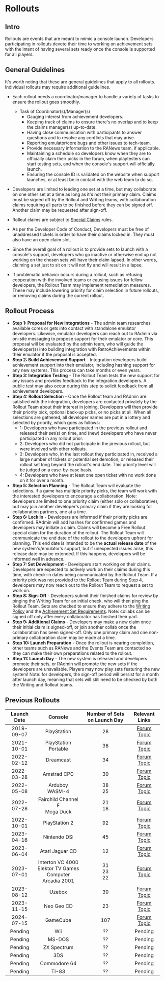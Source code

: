 # Rollouts

## Intro

Rollouts are events that are meant to mimic a console launch. Developers participating in rollouts devote their time to working on achievement sets with the intent of having several sets ready once the console is supported for all players.

## General Guidelines

It's worth noting that these are general guidelines that apply to all rollouts. Individual rollouts may require additional guidelines.

- Each rollout needs a coordinator/manager to handle a variety of tasks to ensure the rollout goes smoothly.

  - Task of Coordinator(s)/Manager(s)
    - Gauging interest from achievement developers.
    - Keeping track of claims to ensure there's no overlap and to keep the claims manager(s) up-to-date.
    - Having close communication with participants to answer questions and to resolve any conflicts that may arise.
    - Reporting emulator/core bugs and other issues to tech-team.
    - Provide necessary information to the RANews team, if applicable.
    - Maintaining a schedule so developers know when they are to officially claim their picks in the forum, when playtesters can start testing sets, and when the console's support will officially launch.
    - Ensuring the console ID is validated on the website when support launches, or at least be in contact with the web team to do so.

- Developers are limited to leading one set at a time, but may collaborate on one other set at a time as long as it's not their primary claim. Claims must be signed off by the Rollout and Writing teams, with collaboration claims requiring all parts to be finished before they can be signed off. Another claim may be requested after sign-off.

- Rollout claims are subject to [Special Claims](/guidelines/developers/claims-system#special-claims) rules.

- As per the Developer Code of Conduct, Developers must be free of unaddressed tickets in order to have their claims locked in. They must also have an open claim slot.

- Since the overall goal of a rollout is to provide sets to launch with a console's support, developers who go inactive or otherwise end up not working on the chosen sets will have their claim lapsed. In other words, claiming a set just to sit on it will not fly and will result in a lapse.

- If problematic behavior occurs during a rollout, such as refusing cooperation with the involved teams or causing issues for fellow developers, the Rollout Team may implement remediation measures. These may include lowering priority for claim selection in future rollouts, or removing claims during the current rollout.

## Rollout Process

- **Step 1: Proposal for New Integrations** - The admin team researches available cores or gets into contact with standalone emulator developers. Likewise, emulator developers can reach out to RAdmin via on-site messaging to propose support for their emulator or core. This proposal will be evaluated by the admin team, who will guide the developer(s) into building integration with RetroAchievements within their emulator if the proposal is accepted.
- **Step 2: Build Achievement Support** - Integration developers build achievement support into their emulator, including hashing support for any new systems. This process can take months or even years.
- **Step 3: Integration Testing** - The Rollout Team tests the new support for any issues and provides feedback to the integration developers. A public test may also occur during this step to solicit feedback from all achievement developers.
- **Step 4: Rollout Selection** - Once the Rollout team and RAdmin are satisfied with the integration, developers are contacted privately by the Rollout Team about their interest in joining. Developers will then provide their priority pick, optional back-up picks, or no picks at all. When all selections are gathered, all developer names are put in a lottery and selected by priority, which goes as follows:
  - 1: Developers who have participated in the previous rollout and released their set(s) on time, and (new) developers who have never participated in any rollout prior.
  - 2: Developers who did not participate in the previous rollout, but were involved with other rollouts.
  - 3: Developers who, in the last rollout they participated in, received a large number of tickets or potential set demotion, or released their rollout set long beyond the rollout's end date. This priority level will be judged on a case-by-case basis.
  - 4: Developers who have at least one open ticket with no work done on it for over a month.
- **Step 5: Selection Planning** - The Rollout Team will evaluate the selections. If a game has multiple priority picks, the team will work with the interested developers to encourage a collaboration. Note: developers are limited to one priority claim (either solo or collaborative), but may join another developer's primary claim if they are looking for collaboration partners, one at a time.
- **Step 6: Lock In** - Developers are informed if their priority picks are confirmed. RAdmin will add hashes for confirmed games and developers may initiate a claim. Claims will become a Free Rollout special claim for the duration of the rollout. The Rollout Team will communicate the end date of the rollout to the developers upfront for planning. This end date is intended to be the **actual release date** of the new system's/emulator's support, but if unexpected issues arise, this release date may be extended. If this happens, developers will be informed well in advance.
- **Step 7: Set Development** - Developers start working on their claims. Developers are expected to actively work on their claims during this time, with check-in dates being communicated by the Rollout Team. If a priority pick was not provided to the Rollout Team during Step 4, developers may now reach out to the Rollout Team to request a set to work on.
- **Step 8: Sign-Off** - Developers submit their finished claims for review by pinging the Writing Team for an initial check, who will then ping the Rollout Team. Sets are checked to ensure they adhere to the [Writing Policy](/guidelines/content/writing-policy) and the [Achievement Set Requirements](/guidelines/content/achievement-set-requirements). Note: collabs can be signed off only after every collaborator has finished their part.
- **Step 9: Additional Claims** - Developers may make a new claim once their initial claim is signed-off, or join another collab once the collaboration has been signed-off. Only one primary claim and one non-primary collaboration claim may be made at a time.
- **Step 10: Launch Preparation** - Once the rollout is nearing completion, other teams such as RANews and the Events Team are contacted so they can make their own preparations related to the rollout.
- **Step 11: Launch Day** - The new system is released and developers promote their sets, or RAdmin will promote the new sets if the developers are unavailable. Players may now play sets featuring the new system! Note: for developers, the sign-off period will persist for a month after launch day, meaning that sets will still need to be checked by both the Writing and Rollout teams.

## Previous Rollouts

| Launch Date |                            Console                            | Number of Sets on Launch Day |                           Relevant Links                           |
| :---------: | :-----------------------------------------------------------: | :--------------------------: | :----------------------------------------------------------------: |
| 2019-09-07  |                          PlayStation                          |              28              | [Forum Topic](https://retroachievements.org/viewtopic.php?t=9302)  |
| 2021-10-01  |                     PlayStation Portable                      |              38              | [Forum Topic](https://retroachievements.org/viewtopic.php?t=14016) |
| 2022-02-12  |                           Dreamcast                           |              34              | [Forum Topic](https://retroachievements.org/viewtopic.php?t=15276) |
| 2022-03-28  |                          Amstrad CPC                          |              30              | [Forum Topic](https://retroachievements.org/viewtopic.php?t=15835) |
| 2022-05-08  |                       Arduboy<br>WASM-4                       |           38<br>25           | [Forum Topic](http://retroachievements.org/viewtopic.php?t=16456)  |
| 2022-07-28  |               Fairchild Channel F<br>Mega Duck                |           21<br>18           | [Forum Topic](https://retroachievements.org/viewtopic.php?t=17590) |
| 2022-10-01  |                         PlayStation 2                         |              92              | [Forum Topic](https://retroachievements.org/viewtopic.php?t=11108) |
| 2023-04-16  |                         Nintendo DSi                          |              45              | [Forum Topic](https://retroachievements.org/viewtopic.php?t=21246) |
| 2023-06-04  |                        Atari Jaguar CD                        |              12              | [Forum Topic](https://retroachievements.org/viewtopic.php?t=21898) |
| 2023-07-01  | Interton VC 4000<br>Elektor TV Games Computer<br>Arcadia 2001 |        31<br>23<br>22        | [Forum Topic](https://retroachievements.org/viewtopic.php?t=22335) |
| 2023-08-12  |                            Uzebox                             |              30              | [Forum Topic](https://retroachievements.org/viewtopic.php?t=22887) |
| 2023-11-15  |                          Neo Geo CD                           |              23              | [Forum Topic](https://retroachievements.org/viewtopic.php?t=24443) |
| 2024-07-15  |                           GameCube                            |             107              | [Forum Topic](https://retroachievements.org/viewtopic.php?t=27191) |
|   Pending   |                              Wii                              |              ??              |                              Pending                               |
|   Pending   |                            MS-DOS                             |              ??              |                              Pending                               |
|   Pending   |                          ZX Spectrum                          |              ??              |                              Pending                               |
|   Pending   |                              3DS                              |              ??              |                              Pending                               |
|   Pending   |                         Commodore 64                          |              ??              |                              Pending                               |
|   Pending   |                             TI-83                             |              ??              |                              Pending                               |

